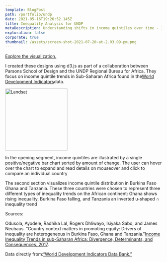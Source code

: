 ```yaml
---
template: BlogPost
path: /portfolio/undp
date: 2021-05-16T19:26:52.145Z
title: Inequality Analysis for UNDP
metaDescription: Understanding shifts in income quintiles over time - Javascript, D3
exploration: false
corporate: true
thumbnail: /assets/screen-shot-2021-07-20-at-2.03.09-pm.png
---
```

[Explore the visualization.](https://ryezzz.github.io/100_days_data_visualization/day_23/)

I created these designs using d3.js as part of a collaboration between Parsons School of Design and the UNDP Regional Bureau for Africa. They focus on income quintile trends in Sub-Saharan Africa found in the[World Development Indicators](http://databank.worldbank.org/data/reports.aspx?source=world-development-indicators)data.

<img src="https://ryez.design/assets/highlightsat.jpg" alt="Landsat" width="200px"/>



In the opening segment, income quintiles are illustrated by a single positive/negative bar chart sorted by amount of change. The user can hover over the chart to expand and read details on mouseover and click to compare an individual country

The second section visualizes income quintile distribution in Burkina Faso Ghana and Tanzania. These three countries were chosen to represent three different types of inequality trends on the African continent: Ghana shows rising inequality, Burkina Faso falling, and Tanzania an inverted u-shaped ∩ inequality trend

Sources:

Odusola, Ayodele, Radhika Lal, Rogers Dhliwayo, Isiyaka Sabo, and James Neuhaus. "Country context matters in promoting equity: Drivers of inequality are heterogeneous in Burkina Faso, Ghana and Tanzania."[Income Inequality Trends in sub-Saharan Africa: Divergence, Determinants, and Consequences, 2017](http://www.africa.undp.org/content/rba/en/home/library/reports/income-inequality-trends-in-sub-saharan-africa--divergence--dete.html).

Data directly from:[“World Development Indicators Data Bank.”](http://databank.worldbank.org/data/reports.aspx?source=world-development-indicators)